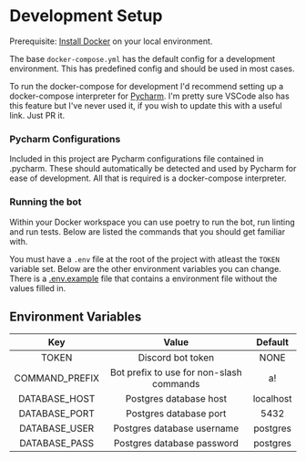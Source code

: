 # Development Setup

Prerequisite: [Install Docker](https://docs.docker.com/install) on your local environment.

The base `docker-compose.yml` has the default config for a development environment. This has predefined config and 
should be used in most cases. 

To run the docker-compose for development I'd recommend setting up a docker-compose interpreter for 
[Pycharm](https://www.jetbrains.com/help/pycharm/using-docker-compose-as-a-remote-interpreter.html). I'm pretty sure 
VSCode also has this feature but I've never used it, if you wish to update this with a useful link. Just PR it.

### Pycharm Configurations
Included in this project are Pycharm configurations file contained in .pycharm. 
These should automatically be detected and used by Pycharm for ease of development.
All that is required is a docker-compose interpreter.

### Running the bot
Within your Docker workspace you can use poetry to run the bot, run linting and run tests. Below are listed the commands
that you should get familiar with.

You must have a `.env` file at the root of the project with atleast the `TOKEN` variable set. Below are the other 
environment variables you can change. There is a [.env.example](.env.example) file that contains a environment file 
without the values filled in.

Environment Variables
----------------------
|Key            |Value                                    |Default  |
|:---:          |:---:                                    |:---:    |
|TOKEN          |Discord bot token                        |NONE     |
|COMMAND_PREFIX |Bot prefix to use for non-slash commands |a!       |
|DATABASE_HOST  |Postgres database host                   |localhost|
|DATABASE_PORT  |Postgres database port                   |5432     |
|DATABASE_USER  |Postgres database username               |postgres |
|DATABASE_PASS  |Postgres database password               |postgres |